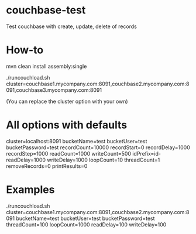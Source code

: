 couchbase-test
==============

Test couchbase with create, update, delete of records

# How-to

mvn clean install assembly:single

./runcouchload.sh cluster=couchbase1.mycompany.com:8091,couchbase2.mycompany.com:8091,couchbase3.mycompany.com:8091

(You can replace the cluster option with your own)

# All options with defaults

cluster=localhost:8091
bucketName=test
bucketUser=test
bucketPassword=test
recordCount=10000
recordStart=0
recordDelay=1000
recordStep=1000
readCount=1000
writeCount=500
idPrefix=id-
readDelay=1000
writeDelay=1000
loopCount=10
threadCount=1
removeRecords=0
printResults=0

# Examples

./runcouchload.sh cluster=couchbase1.mycompany.com:8091,couchbase2.mycompany.com:8091 bucketName=test bucketUser=test bucketPassword=test threadCount=100 loopCount=1000 readDelay=100 writeDelay=100
